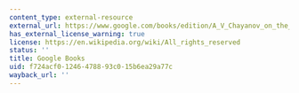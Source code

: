 ```yaml
---
content_type: external-resource
external_url: https://www.google.com/books/edition/A_V_Chayanov_on_the_Theory_of_Peasant_Ec/v0kk4Dbg9eMC?hl=en&gbpv=1
has_external_license_warning: true
license: https://en.wikipedia.org/wiki/All_rights_reserved
status: ''
title: Google Books
uid: f724acf0-1246-4788-93c0-15b6ea29a77c
wayback_url: ''
---
```

